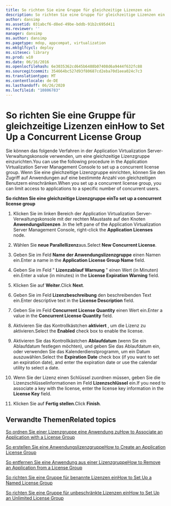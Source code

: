 ```yaml
---
title: So richten Sie eine Gruppe für gleichzeitige Lizenzen ein
description: So richten Sie eine Gruppe für gleichzeitige Lizenzen ein
author: dansimp
ms.assetid: 031abcf6-d8ed-49be-bddb-91b2c695d411
ms.reviewer: ''
manager: dansimp
ms.author: dansimp
ms.pagetype: mdop, appcompat, virtualization
ms.mktglfcycl: deploy
ms.sitesec: library
ms.prod: w10
ms.date: 06/16/2016
ms.openlocfilehash: 6e3035362cd645b6488b07408d6a9444f632fc88
ms.sourcegitcommit: 354664bc527d93f80687cd2eba70d1eea024c7c3
ms.translationtype: MT
ms.contentlocale: de-DE
ms.lasthandoff: 06/26/2020
ms.locfileid: "10806783"
---
```

# <span data-ttu-id="fc254-103">So richten Sie eine Gruppe für gleichzeitige Lizenzen ein</span><span class="sxs-lookup"><span data-stu-id="fc254-103">How to Set Up a Concurrent License Group</span></span>


<span data-ttu-id="fc254-104">Sie können das folgende Verfahren in der Application Virtualization Server-Verwaltungskonsole verwenden, um eine gleichzeitige Lizenzgruppe einzurichten.</span><span class="sxs-lookup"><span data-stu-id="fc254-104">You can use the following procedure in the Application Virtualization Server Management Console to set up a concurrent license group.</span></span> <span data-ttu-id="fc254-105">Wenn Sie eine gleichzeitige Lizenzgruppe einrichten, können Sie den Zugriff auf Anwendungen auf eine bestimmte Anzahl von gleichzeitigen Benutzern einschränken.</span><span class="sxs-lookup"><span data-stu-id="fc254-105">When you set up a concurrent license group, you can limit access to applications to a specific number of concurrent users.</span></span>

**<span data-ttu-id="fc254-106">So richten Sie eine gleichzeitige Lizenzgruppe ein</span><span class="sxs-lookup"><span data-stu-id="fc254-106">To set up a concurrent license group</span></span>**

1.  <span data-ttu-id="fc254-107">Klicken Sie im linken Bereich der Application Virtualization Server-Verwaltungskonsole mit der rechten Maustaste auf den Knoten **Anwendungslizenzen** .</span><span class="sxs-lookup"><span data-stu-id="fc254-107">In the left pane of the Application Virtualization Server Management Console, right-click the **Application Licenses** node.</span></span>

2.  <span data-ttu-id="fc254-108">Wählen Sie **neue Parallellizenz**aus.</span><span class="sxs-lookup"><span data-stu-id="fc254-108">Select **New Concurrent License**.</span></span>

3.  <span data-ttu-id="fc254-109">Geben Sie im Feld **Name der Anwendungslizenzgruppe** einen Namen ein.</span><span class="sxs-lookup"><span data-stu-id="fc254-109">Enter a name in the **Application License Group Name** field.</span></span>

4.  <span data-ttu-id="fc254-110">Geben Sie im Feld " **Lizenzablauf Warnung** " einen Wert (in Minuten) ein.</span><span class="sxs-lookup"><span data-stu-id="fc254-110">Enter a value (in minutes) in the **License Expiration Warning** field.</span></span>

5.  <span data-ttu-id="fc254-111">Klicken Sie auf **Weiter**.</span><span class="sxs-lookup"><span data-stu-id="fc254-111">Click **Next**.</span></span>

6.  <span data-ttu-id="fc254-112">Geben Sie im Feld **Lizenzbeschreibung** den beschreibenden Text ein.</span><span class="sxs-lookup"><span data-stu-id="fc254-112">Enter descriptive text in the **License Description** field.</span></span>

7.  <span data-ttu-id="fc254-113">Geben Sie im Feld **Concurrent License Quantity** einen Wert ein.</span><span class="sxs-lookup"><span data-stu-id="fc254-113">Enter a value in the **Concurrent License Quantity** field.</span></span>

8.  <span data-ttu-id="fc254-114">Aktivieren Sie das Kontrollkästchen **aktiviert** , um die Lizenz zu aktivieren.</span><span class="sxs-lookup"><span data-stu-id="fc254-114">Select the **Enabled** check box to enable the license.</span></span>

9.  <span data-ttu-id="fc254-115">Aktivieren Sie das Kontrollkästchen **Ablaufdatum** (wenn Sie ein Ablaufdatum festlegen möchten), und geben Sie das Ablaufdatum ein, oder verwenden Sie das Kalenderdienstprogramm, um ein Datum auszuwählen.</span><span class="sxs-lookup"><span data-stu-id="fc254-115">Select the **Expiration Date** check box (if you want to set an expiration date), and enter the expiration date or use the calendar utility to select a date.</span></span>

10. <span data-ttu-id="fc254-116">Wenn Sie der Lizenz einen Schlüssel zuordnen müssen, geben Sie die Lizenzschlüsselinformationen im Feld **Lizenzschlüssel** ein.</span><span class="sxs-lookup"><span data-stu-id="fc254-116">If you need to associate a key with the license, enter the license key information in the **License Key** field.</span></span>

11. <span data-ttu-id="fc254-117">Klicken Sie auf **Fertig stellen**.</span><span class="sxs-lookup"><span data-stu-id="fc254-117">Click **Finish**.</span></span>

## <span data-ttu-id="fc254-118">Verwandte Themen</span><span class="sxs-lookup"><span data-stu-id="fc254-118">Related topics</span></span>


[<span data-ttu-id="fc254-119">So ordnen Sie einer Lizenzgruppe eine Anwendung zu</span><span class="sxs-lookup"><span data-stu-id="fc254-119">How to Associate an Application with a License Group</span></span>](how-to-associate-an-application-with-a-license-group.md)

[<span data-ttu-id="fc254-120">So erstellen Sie eine Anwendungslizenzgruppe</span><span class="sxs-lookup"><span data-stu-id="fc254-120">How to Create an Application License Group</span></span>](how-to-create-an-application-license-group.md)

[<span data-ttu-id="fc254-121">So entfernen Sie eine Anwendung aus einer Lizenzgruppe</span><span class="sxs-lookup"><span data-stu-id="fc254-121">How to Remove an Application from a License Group</span></span>](how-to-remove-an-application-from-a-license-group.md)

[<span data-ttu-id="fc254-122">So richten Sie eine Gruppe für benannte Lizenzen ein</span><span class="sxs-lookup"><span data-stu-id="fc254-122">How to Set Up a Named License Group</span></span>](how-to-set-up-a-named-license-group.md)

[<span data-ttu-id="fc254-123">So richten Sie eine Gruppe für unbeschränkte Lizenzen ein</span><span class="sxs-lookup"><span data-stu-id="fc254-123">How to Set Up an Unlimited License Group</span></span>](how-to-set-up-an-unlimited-license-group.md)

 

 





